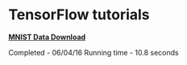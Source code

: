 # TensorFlow tutorials

[__MNIST Data Download__](https://www.tensorflow.org/versions/r0.7/tutorials/mnist/download/index.html)

Completed - 06/04/16
Running time - 10.8 seconds